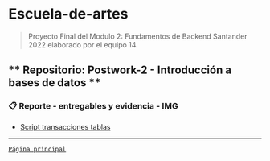 # Escuela-de-artes

>Proyecto Final del Modulo 2: Fundamentos de Backend Santander 2022 elaborado por el equipo 14.

## ** Repositorio: Postwork-2 - Introducción a bases de datos **

### 📋 Reporte - entregables y evidencia - IMG

- [Script transacciones tablas](7_script_proyecto_arte.sql)
-------
[`Página principal`](../README.md)
